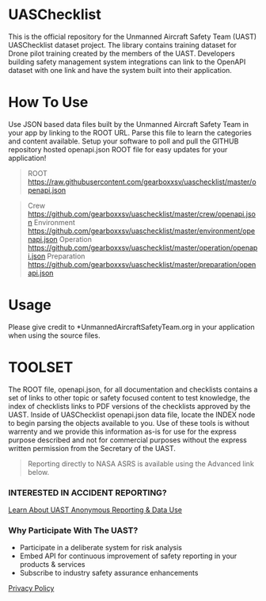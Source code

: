 # UASChecklist
This is the official repository for the Unmanned Aircraft Safety Team (UAST) UASChecklist dataset project.  The library contains training dataset for Drone pilot training created by the members of the UAST.   Developers building safety management system integrations can link to the OpenAPI dataset with one link and have the system built into their application.  

# How To Use
Use JSON based data files built by the Unmanned Aircraft Safety Team in your app by linking to the ROOT URL.  Parse this file to learn the categories and content available.  Setup your software to poll and pull the GITHUB repository hosted openapi.json ROOT file for easy updates for your application!  


> ROOT https://raw.githubusercontent.com/gearboxxsv/uaschecklist/master/openapi.json

> Crew        https://github.com/gearboxxsv/uaschecklist/master/crew/openapi.json
> Environment https://github.com/gearboxxsv/uaschecklist/master/environment/openapi.json
> Operation   https://github.com/gearboxxsv/uaschecklist/master/operation/openapi.json
> Preparation https://github.com/gearboxxsv/uaschecklist/master/preparation/openapi.json

# Usage
Please give credit to *UnmannedAircraftSafetyTeam.org in your application when using the source files.
 

# TOOLSET 
The ROOT file, openapi.json, for all documentation and checklists contains a set of links to other topic or safety focused content to test knowledge, the index of checklists links to PDF versions of the checklists approved by the UAST.  Inside of UASChecklist openapi.json data file, locate the INDEX node to begin parsing the objects available to you.  Use of these tools is without warrenty and we provide this information as-is for use for the express purpose described and not for commercial purposes without the express written permission from the Secretary of the UAST.

> Reporting directly to NASA ASRS is available using the Advanced link below. 

### INTERESTED IN ACCIDENT REPORTING?
 
[Learn About UAST Anonymous Reporting & Data Use](https://github.com/gearboxxsv/OPENASRS)

 
### Why Participate With The UAST?
* Participate in a deliberate system for risk analysis
* Embed API for continuous improvement of safety reporting in your products & services
* Subscribe to industry safety assurance enhancements  

[Privacy Policy](https://www.unmannedaircraftsafetyteam.org/privacy-policy/)

 
